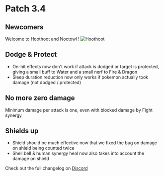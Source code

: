 # Patch 3.4

## Newcomers

Welcome to Hoothoot and Noctowl ! ![Hoothoot](https://raw.githubusercontent.com/keldaanInteractive/SpriteCollab/master/portrait/0163/Normal.png)

## Dodge & Protect

- On-hit effects now don't work if attack is dodged or target is protected, giving a small buff to Water and a small nerf to Fire & Dragon
- Sleep duration reduction now only works if pokemon actually took damage (not dodged / protected)

## No more zero damage

Minimum damage per attack is one, even with blocked damage by Fight synergy

## Shields up

- Shield should be much effective now that we fixed the bug on damage on shield being counted twice
- Shell bell & human synergy heal now also takes into account the damage on shield

Check out the full changelog on [Discord](https://discord.com/channels/737230355039387749/737230355039387752)
